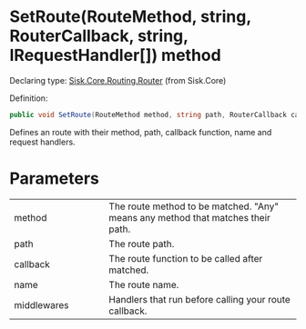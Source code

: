 <!--

Copyrights 2023 Sisk Framework - CypherPotato
Published under MIT license

!!! DO NOT EDIT THIS FILE !!!
This file was generated by a tool in the Sisk package. To edit the information in this documentation,
edit the XML documentation present in the Sisk source code.

-->


# SetRoute(RouteMethod, string, RouterCallback, string, IRequestHandler[]) method

Declaring type: [Sisk.Core.Routing.Router](/read?q=/contents/spec/Sisk.Core.Routing.Router.md) (from Sisk.Core)


Definition:

```cs
public void SetRoute(RouteMethod method, string path, RouterCallback callback, string? name, IRequestHandler[] middlewares)
```

Defines an route with their method, path, callback function, name and request handlers.


# Parameters

<table>
    <tbody>
<tr>
    <td width="33%">method</td>
    <td>The route method to be matched. "Any" means any method that matches their path.</td>
</tr>
<tr>
    <td width="33%">path</td>
    <td>The route path.</td>
</tr>
<tr>
    <td width="33%">callback</td>
    <td>The route function to be called after matched.</td>
</tr>
<tr>
    <td width="33%">name</td>
    <td>The route name.</td>
</tr>
<tr>
    <td width="33%">middlewares</td>
    <td>Handlers that run before calling your route callback.</td>
</tr>
    </tbody>
</table>
